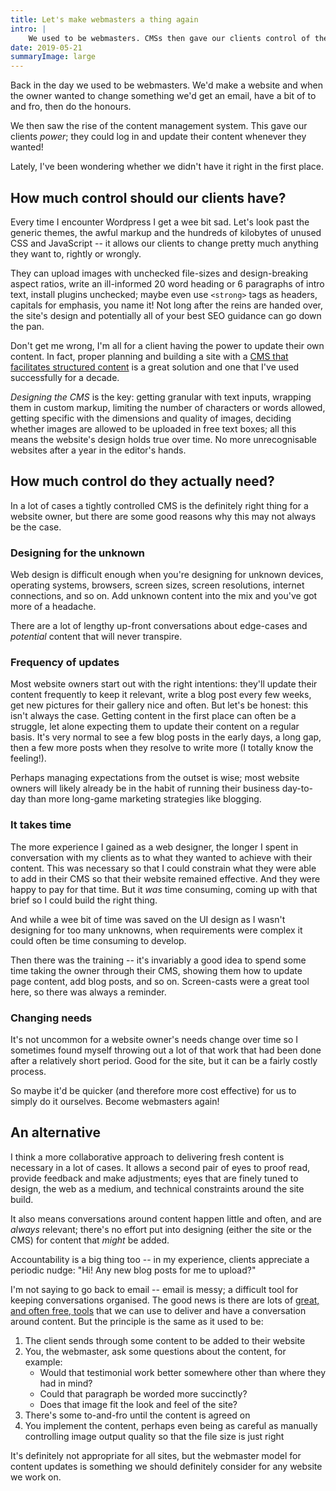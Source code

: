 ```yaml
---
title: Let's make webmasters a thing again
intro: |
    We used to be webmasters. CMSs then gave our clients control of their websites, but I can't help wondering if we had it right in the first place.
date: 2019-05-21
summaryImage: large
---
```


Back in the day we used to be webmasters. We'd make a website and when the owner wanted to change something we'd get an email, have a bit of to and fro, then do the honours.

We then saw the rise of the content management system. This gave our clients *power*; they could log in and update their content whenever they wanted!

Lately, I've been wondering whether we didn't have it right in the first place.


## How much control should our clients have?

Every time I encounter Wordpress I get a wee bit sad. Let's look past the generic themes, the awful markup and the hundreds of kilobytes of unused CSS and JavaScript -- it allows our clients to change pretty much anything they want to, rightly or wrongly.

They can upload images with unchecked file-sizes and design-breaking aspect ratios, write an ill-informed 20 word heading or 6 paragraphs of intro text, install plugins unchecked; maybe even use `<strong>` tags as headers, capitals for emphasis, you name it! Not long after the reins are handed over, the site's design and potentially all of your best SEO guidance can go down the pan.

Don't get me wrong, I'm all for a client having the power to update their own content. In fact, proper planning and building a site with a [CMS that facilitates structured content](https://grabaperch.com/blog/archive/structured-content-management-with-perch) is a great solution and one that I've used successfully for a decade.

*Designing the CMS* is the key: getting granular with text inputs, wrapping them in custom markup, limiting the number of characters or words allowed, getting specific with the dimensions and quality of images, deciding whether images are allowed to be uploaded in free text boxes; all this means the website's design holds true over time. No more unrecognisable websites after a year in the editor's hands.


## How much control do they actually need?

In a lot of cases a tightly controlled CMS is the definitely right thing for a website owner, but there are some good reasons why this may not always be the case.

### Designing for the unknown

Web design is difficult enough when you're designing for unknown devices, operating systems, browsers, screen sizes, screen resolutions, internet connections, and so on. Add unknown content into the mix and you've got more of a headache.

There are a lot of lengthy up-front conversations about edge-cases and *potential* content that will never transpire.

### Frequency of updates

Most website owners start out with the right intentions: they'll update their content frequently to keep it relevant, write a blog post every few weeks, get new pictures for their gallery nice and often. But let's be honest: this isn't always the case. Getting content in the first place can often be a struggle, let alone expecting them to update their content on a regular basis. It's very normal to see a few blog posts in the early days, a long gap, then a few more posts when they resolve to write more (I totally know the feeling!).

Perhaps managing expectations from the outset is wise; most website owners will likely already be in the habit of running their business day-to-day than more long-game marketing strategies like blogging.

### It takes time

The more experience I gained as a web designer, the longer I spent in conversation with my clients as to what they wanted to achieve with their content. This was necessary so that I could constrain what they were able to add in their CMS so that their website remained effective. And they were happy to pay for that time. But it *was* time consuming, coming up with that brief so I could build the right thing.

And while a wee bit of time was saved on the UI design as I wasn't designing for too many unknowns, when requirements were complex it could often be time consuming to develop.

Then there was the training -- it's invariably a good idea to spend some time taking the owner through their CMS, showing them how to update page content, add blog posts, and so on. Screen-casts were a great tool here, so there was always a reminder.

### Changing needs

It's not uncommon for a website owner's needs change over time so I sometimes found myself throwing out a lot of that work that had been done after a relatively short period. Good for the site, but it can be a fairly costly process.

So maybe it'd be quicker (and therefore more cost effective) for us to simply do it ourselves. Become webmasters again!


## An alternative

I think a more collaborative approach to delivering fresh content is necessary in a lot of cases. It allows a second pair of eyes to proof read, provide feedback and make adjustments; eyes that are finely tuned to design, the web as a medium, and technical constraints around the site build.

It also means conversations around content happen little and often, and are *always* relevant; there's no effort put into designing (either the site or the CMS) for content that *might* be added.

Accountability is a big thing too -- in my experience, clients appreciate a periodic nudge: "Hi! Any new blog posts for me to upload?"

I'm not saying to go back to email -- email is messy; a difficult tool for keeping conversations organised. The good news is there are lots of [great, and often free, tools](https://trello.com) that we can use to deliver and have a conversation around content. But the principle is the same as it used to be:

1. The client sends through some content to be added to their website
2. You, the webmaster, ask some questions about the content, for example:
    - Would that testimonial work better somewhere other than where they had in mind?
    - Could that paragraph be worded more succinctly?
    - Does that image fit the look and feel of the site?
3. There's some to-and-fro until the content is agreed on
4. You implement the content, perhaps even being as careful as manually controlling image output quality so that the file size is just right

It's definitely not appropriate for all sites, but the webmaster model for content updates is something we should definitely consider for any website we work on.

